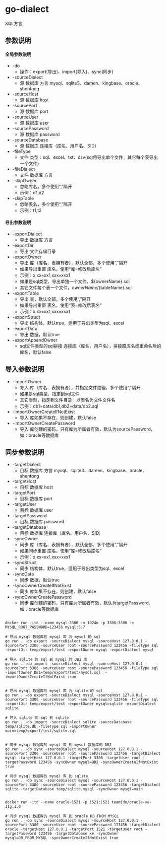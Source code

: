 # go-dialect

SQL方言

## 参数说明

#### 全局参数说明
* -do
  * 操作：export(导出)、import(导入)、sync(同步)
* -sourceDialect
  * 源 数据库 方言 mysql、sqlite3、damen、kingbase、oracle、shentong
* -sourceHost
    * 源 数据库 host
* -sourcePort
    * 源 数据库 port
* -sourceUser
    * 源 数据库 user
* -sourcePassword
    * 源 数据库 password
* -sourceDatabase
    * 源 数据库 连接库（库名、用户名、SID）
* -fileType
    * 文件 类型：sql、excel、txt、csv(sql将导出单个文件，其它每个表导出一个文件)
* -fileDialect
    * 文件 数据库 方言
* -skipOwner
  * 忽略库名，多个使用“,”隔开
  * 示例：d1,d2
* -skipTable
    * 忽略表名，多个使用“,”隔开
    * 示例：t1,t2

#### 导出参数说明
* -exportDialect
    * 导出 数据库 方言
* -exportDir
    * 导出 文件存储目录
* -exportOwner
    * 导出 库（库名、表拥有者），默认全部，多个使用“,”隔开
    * 如果导出重置 库名，使用“库=修改后库名”
    * 示例：x,xx=xx1,xxx=xxx1
    * 如果是sql类型，导出单独一个文件，${ownerName}.sql
    * 其它文件每个表一个文件，${ownerName}/${tableName}.sql
* -exportTable
  * 导出 表，默认全部，多个使用“,”隔开
  * 如果导出重置 表名，使用“表=修改后表名”
  * 示例：x,xx=xx1,xxx=xxx1
* -exportStruct
    * 导出 结构体，默认true，适用于导出类型为sql、excel
* -exportData
    * 导出 数据，默认true
* -exportAppendOwner
  * sql文件类型的sql拼接 连接库（库名、用户名），拼接原库名或重命名后的库名，默认false

## 导入参数说明
* -importOwner
  * 导入 库（库名、表拥有者），并指定文件路径，多个使用“,”隔开
  * 如果是sql类型，指定到sql文件
  * 其它类型，指定到文件目录，以表名为文件文件名
  * 示例：db1=data/db1,db2=data/db2.sql
* -importOwnerCreateIfNotExist
  * 导入 库如果不存在，则创建，默认false
* -importOwnerCreatePassword
  * 导入 库创建的密码，只有库为所属者有效，默认为sourcePassword，如：oracle等数据库
    
## 同步参数说明
* -targetDialect
  * 目标 数据库 方言 mysql、sqlite3、damen、kingbase、oracle、shentong
* -targetHost
  * 目标 数据库 host
* -targetPort
  * 目标 数据库 port
* -targetUser
  * 目标 数据库 user
* -targetPassword
  * 目标 数据库 password
* -targetDatabase
  * 目标 数据库 连接库（库名、用户名、SID）
* -syncOwner
  * 同步 库（库名、表拥有者），默认全部，多个使用“,”隔开
  * 如果同步重置 库名，使用“库=修改后库名”
  * 示例：x,xx=xx1,xxx=xxx1
* -syncStruct
  * 同步 结构体，默认true，适用于导出类型为sql、excel
* -syncData
  * 同步 数据，默认true
* -syncOwnerCreateIfNotExist
  * 同步 库如果不存在，则创建，默认false
* -syncOwnerCreatePassword
  * 同步 库创建的密码，只有库为所属者有效，默认为targetPassword，如：oracle等数据库


```shell

docker run -itd --name mysql-3306 -m 1024m -p 3306:3306 -e MYSQL_ROOT_PASSWORD=123456 mysql:5.7

# 导出 mysql 数据库的 mysql 库 为 mysql 的 sql
go run . -do export -sourceDialect mysql -sourceHost 127.0.0.1 -sourcePort 3306 -sourceUser root -sourcePassword 123456 -fileType sql -exportDir temp/export/test -exportOwner mysql -exportDialect mysql

# 导入 sqlite 的 sql 到 mysql 的 DB1 库
go run . -do import -sourceDialect mysql -sourceHost 127.0.0.1 -sourcePort 3306 -sourceUser root -sourcePassword 123456 -fileType sql -importOwner DB1=temp/export/test/mysql.sql  -importOwnerCreateIfNotExist true


# 导出 mysql 数据库的 mysql 库 为 sqlite 的 sql
go run . -do export -sourceDialect mysql -sourceHost 127.0.0.1 -sourcePort 3306 -sourceUser root -sourcePassword 123456 -fileType sql -exportDir temp/export/test -exportOwner mysql=sqlite -exportDialect sqlite

# 导入 sqlite 的 sql 到 sqlite
go run . -do import -sourceDialect sqlite -sourceDatabase temp/sqlite.db -fileType sql -importOwner main=temp/export/test/sqlite.sql


# 同步 mysql 数据库的 mysql 库 到 mysql 数据库的 DB2
go run . -do sync -sourceDialect mysql -sourceHost 127.0.0.1 -sourcePort 3306 -sourceUser root -sourcePassword 123456 -targetDialect mysql -targetHost 127.0.0.1 -targetPort 3306 -targetUser root -targetPassword 123456 -syncOwner mysql=DB2 -syncOwnerCreateIfNotExist true

# 同步 mysql 数据库的 mysql 库 到 sqlite
go run . -do sync -sourceDialect mysql -sourceHost 127.0.0.1 -sourcePort 3306 -sourceUser root -sourcePassword 123456 -targetDialect sqlite -targetDatabase temp/sqlite.mysql -syncOwner mysql=main


docker run -itd --name oracle-1521 -p 1521:1521 teamide/oracle-xe-11g:1.0

# 同步 mysql 数据库的 mysql 库 到 oracle DB_FROM_MYSQL
go run . -do sync -sourceDialect mysql -sourceHost 127.0.0.1 -sourcePort 3306 -sourceUser root -sourcePassword 123456 -targetDialect oracle -targetHost 127.0.0.1 -targetPort 1521 -targetUser root -targetPassword 123456 -targetDatabase xe -syncOwner mysql=DB_FROM_MYSQL -syncOwnerCreateIfNotExist true

```